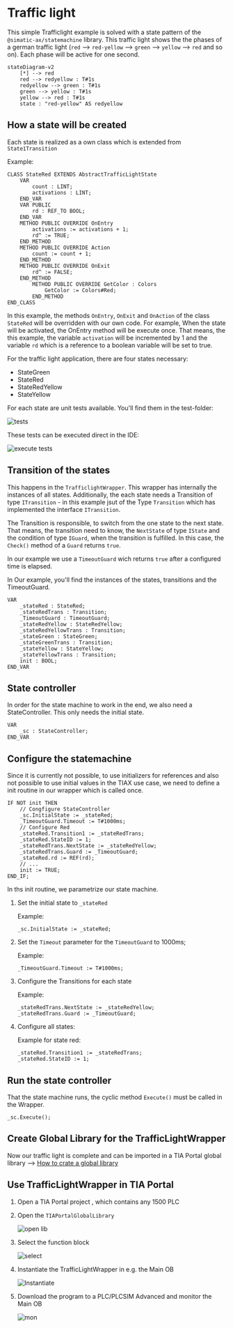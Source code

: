 # Traffic light

This simple Trafficlight example is solved with a state pattern of the `@simatic-ax/statemachine` library. This traffic light shows the the phases of a german traffic light (`red` --> `red-yellow` --> `green` --> `yellow` --> `red` and so on). Each phase will be active for one second.

```mermaid
stateDiagram-v2
    [*] --> red
    red --> redyellow : T#1s
    redyellow --> green : T#1s
    green --> yellow : T#1s
    yellow --> red : T#1s
    state : "red-yellow" AS redyellow
```

## How a state will be created

Each state is realized as a own class which is extended from `State1Transition`

Example:

```iec-st
CLASS StateRed EXTENDS AbstractTrafficLightState
    VAR
        count : LINT;
        activations : LINT;
    END_VAR
    VAR PUBLIC 
        rd : REF_TO BOOL;
    END_VAR
    METHOD PUBLIC OVERRIDE OnEntry
        activations := activations + 1;
        rd^ := TRUE;
    END_METHOD
    METHOD PUBLIC OVERRIDE Action
        count := count + 1;
    END_METHOD
    METHOD PUBLIC OVERRIDE OnExit
        rd^ := FALSE;
    END_METHOD
        METHOD PUBLIC OVERRIDE GetColor : Colors
            GetColor := Colors#Red;
        END_METHOD
END_CLASS
```

In this example, the methods `OnEntry`, `OnExit` and `OnAction` of the class `StateRed` will be overridden with our own code. For example, When the state will be activated, the OnEntry method will be execute once. That means, the this example, the variable `activation` will be incremented by 1 and the variable `rd` which is a reference to a boolean variable will be set to true.

For the traffic light application, there are four states necessary:

- StateGreen
- StateRed
- StateRedYellow
- StateYellow

For each state are unit tests available. You'll find them in the test-folder:

![tests](./images/tests.png)

These tests can be executed direct in the IDE:

![execute tests](images/testresults.png)

## Transition of the states

This happens in the `TrafficlightWrapper`. This wrapper has internally the instances of all states. Additionally, the each state needs a Transition of type `ITransition` - in this example jsut of the Type `Transition` which has implemented the interface `ITransition`.

The Transition is responsible, to switch from the one state to the next state. That means, the transition need to know, the `NextState` of type `IState` and the condition of type `IGuard`, when the transition is fulfilled. In this case, the `Check()` method of a `Guard` returns `true`.

In our example we use a `TimeoutGuard` wich returns `true` after a configured time is elapsed.

In Our example, you'll find the instances of the states, transitions and the TimeoutGuard.

```iec-st
VAR
    _stateRed : StateRed;
    _stateRedTrans : Transition;
    _TimeoutGuard : TimeoutGuard;
    _stateRedYellow : StateRedYellow;
    _stateRedYellowTrans : Transition;
    _stateGreen : StateGreen;
    _stateGreenTrans : Transition;
    _stateYellow : StateYellow;
    _stateYellowTrans : Transition;
    init : BOOL;
END_VAR
```

## State controller

In order for the state machine to work in the end, we also need a StateController. This only needs the initial state.

```iec-st
VAR
    _sc : StateController;
END_VAR
```

## Configure the statemachine

Since it is currently not possible, to use initializers for references and also not possible to use initial values in the TIAX use case, we need to define a init routine in our wrapper which is called once.

```iec-st
IF NOT init THEN
    // Congfigure StateController
    _sc.InitialState := _stateRed;
    _TimeoutGuard.Timeout := T#1000ms;
    // Configure Red
    _stateRed.Transition1 := _stateRedTrans;
    _stateRed.StateID := 1;
    _stateRedTrans.NextState := _stateRedYellow;
    _stateRedTrans.Guard := _TimeoutGuard;
    _stateRed.rd := REF(rd);
    // ...
    init := TRUE;
END_IF;
```

In ths init routine, we parametrize our state machine.

1. Set the initial state to `_stateRed`

    Example:

    ```iec-st
    _sc.InitialState := _stateRed;
    ```

1. Set the `Timeout` parameter for the `TimeoutGuard` to 1000ms;

    Example:

    ```iec-st
    _TimeoutGuard.Timeout := T#1000ms;
    ```

1. Configure the Transitions for each state

    Example:

    ```iec-st
    _stateRedTrans.NextState := _stateRedYellow;
    _stateRedTrans.Guard := _TimeoutGuard;
    ```

1. Configure all states:

    Example for state red:

    ```iec-st
    _stateRed.Transition1 := _stateRedTrans;
    _stateRed.StateID := 1;
    ```

## Run the state controller

That the state machine runs, the cyclic method `Execute()` must be called in the Wrapper.

```iec-st
_sc.Execute();
```

## Create Global Library for the TrafficLightWrapper

Now our traffic light is complete and can be imported in a TIA Portal global library --> [How to crate a global library](./../README.md)

## Use TrafficLightWrapper in TIA Portal

1. Open a TIA Portal project , which contains any 1500 PLC

1. Open the `TIAPortalGlobalLibrary`

    ![open lib](images/open_lib.gif)

1. Select the function block

    ![select](images/DragTLW.gif)

1. Instantiate the TrafficLightWrapper in e.g. the Main OB

    ![Instantiate](images/instanziate.gif)

1. Download the program to a PLC/PLCSIM Advanced and monitor the Main OB

   ![mon](images/onlineview.gif)
